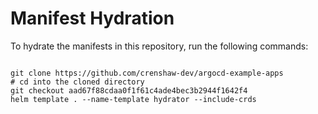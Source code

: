 
# Manifest Hydration

To hydrate the manifests in this repository, run the following commands:

```shell

git clone https://github.com/crenshaw-dev/argocd-example-apps
# cd into the cloned directory
git checkout aad67f88cdaa0f1f61c4ade4bec3b2944f1642f4
helm template . --name-template hydrator --include-crds
```
